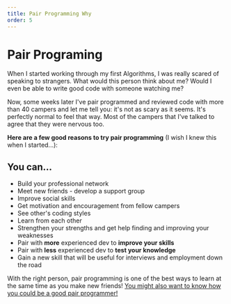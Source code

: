 ```yaml
---
title: Pair Programming Why
order: 5
---
```

# Pair Programing

When I started working through my first Algorithms, I was really scared of speaking to strangers. What would this person think about me? Would I even be able to write good code with someone watching me?

Now, some weeks later I've pair programmed and reviewed code with more than 40 campers and let me tell you: it's not as scary as it seems. It's perfectly normal to feel that way. Most of the campers that I've talked to agree that they were nervous too.

**Here are a few good reasons to try pair programming** (I wish I knew this when I started...):

## You can...

- Build your professional network
- Meet new friends - develop a support group
- Improve social skills
- Get motivation and encouragement from fellow campers
- See other's coding styles
- Learn from each other
- Strengthen your strengths and get help finding and improving your weaknesses
- Pair with **more** experienced dev to **improve your skills**
- Pair with **less** experienced dev to **test your knowledge**
- Gain a new skill that will be useful for interviews and employment down the road

With the right person, pair programming is one of the best ways to learn at the same time as you make new friends! [You might also want to know how you could be a good pair programmer!](Pair-Programming-Tips)
